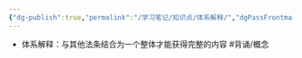 ```yaml
---
{"dg-publish":true,"permalink":"/学习笔记/知识点/体系解释/","dgPassFrontmatter":true,"noteIcon":""}
---
```


- 体系解释：与其他法条结合为一个整体才能获得完整的内容 #背诵/概念 